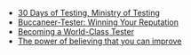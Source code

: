 - [30 Days of Testing, Ministry of Testing](https://www.ministryoftesting.com/dojo/lessons/30-days-of-testing)
- [Buccaneer-Tester: Winning Your Reputation](https://www.youtube.com/watch?v=MKFqwKSon-E)
- [Becoming a World-Class Tester](https://tech.ebayinc.com/engineering/becoming-a-world-class-tester/)
- [The power of believing that you can improve](https://www.youtube.com/watch?v=_X0mgOOSpLU)